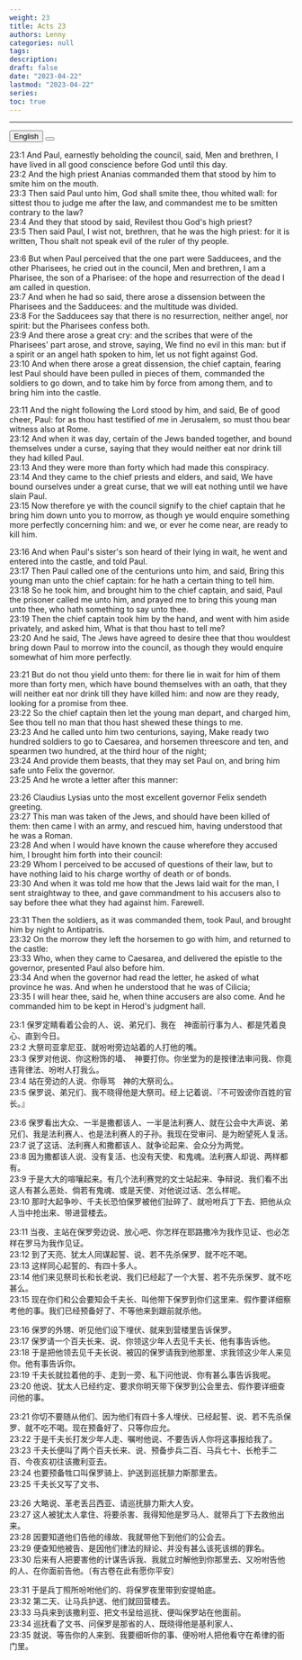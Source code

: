 ```yaml
---
weight: 23
title: Acts 23
authors: Lenny
categories: null
tags: 
description: 
draft: false
date: "2023-04-22"
lastmod: "2023-04-22"
series:
toc: true
---
```



<!--more-->
---

<!-- Tab links -->
<div class="tab">
  <button class="tablinks active" onclick="tablabel(event, 'english')">English</button>
  <button class="tablinks" onclick="tablabel(event, 'chinese')"></button>
  
</div>

<!-- Tab content -->
<div id="english" class="tabcontent" style="display:block">

23:1 And Paul, earnestly beholding the council, said, Men and brethren, I have lived in all good conscience before God until this day.  
23:2 And the high priest Ananias commanded them that stood by him to smite him on the mouth.  
23:3 Then said Paul unto him, God shall smite thee, thou whited wall: for sittest thou to judge me after the law, and commandest me to be smitten contrary to the law?  
23:4 And they that stood by said, Revilest thou God's high priest?  
23:5 Then said Paul, I wist not, brethren, that he was the high priest: for it is written, Thou shalt not speak evil of the ruler of thy people.  

23:6 But when Paul perceived that the one part were Sadducees, and the other Pharisees, he cried out in the council, Men and brethren, I am a Pharisee, the son of a Pharisee: of the hope and resurrection of the dead I am called in question.  
23:7 And when he had so said, there arose a dissension between the Pharisees and the Sadducees: and the multitude was divided.  
23:8 For the Sadducees say that there is no resurrection, neither angel, nor spirit: but the Pharisees confess both.  
23:9 And there arose a great cry: and the scribes that were of the Pharisees' part arose, and strove, saying, We find no evil in this man: but if a spirit or an angel hath spoken to him, let us not fight against God.  
23:10 And when there arose a great dissension, the chief captain, fearing lest Paul should have been pulled in pieces of them, commanded the soldiers to go down, and to take him by force from among them, and to bring him into the castle.  

23:11 And the night following the Lord stood by him, and said, Be of good cheer, Paul: for as thou hast testified of me in Jerusalem, so must thou bear witness also at Rome.  
23:12 And when it was day, certain of the Jews banded together, and bound themselves under a curse, saying that they would neither eat nor drink till they had killed Paul.  
23:13 And they were more than forty which had made this conspiracy.  
23:14 And they came to the chief priests and elders, and said, We have bound ourselves under a great curse, that we will eat nothing until we have slain Paul.  
23:15 Now therefore ye with the council signify to the chief captain that he bring him down unto you to morrow, as though ye would enquire something more perfectly concerning him: and we, or ever he come near, are ready to kill him.  

23:16 And when Paul's sister's son heard of their lying in wait, he went and entered into the castle, and told Paul.  
23:17 Then Paul called one of the centurions unto him, and said, Bring this young man unto the chief captain: for he hath a certain thing to tell him.  
23:18 So he took him, and brought him to the chief captain, and said, Paul the prisoner called me unto him, and prayed me to bring this young man unto thee, who hath something to say unto thee.  
23:19 Then the chief captain took him by the hand, and went with him aside privately, and asked him, What is that thou hast to tell me?  
23:20 And he said, The Jews have agreed to desire thee that thou wouldest bring down Paul to morrow into the council, as though they would enquire somewhat of him more perfectly.  

23:21 But do not thou yield unto them: for there lie in wait for him of them more than forty men, which have bound themselves with an oath, that they will neither eat nor drink till they have killed him: and now are they ready, looking for a promise from thee.  
23:22 So the chief captain then let the young man depart, and charged him, See thou tell no man that thou hast shewed these things to me.  
23:23 And he called unto him two centurions, saying, Make ready two hundred soldiers to go to Caesarea, and horsemen threescore and ten, and spearmen two hundred, at the third hour of the night;  
23:24 And provide them beasts, that they may set Paul on, and bring him safe unto Felix the governor.  
23:25 And he wrote a letter after this manner:  

23:26 Claudius Lysias unto the most excellent governor Felix sendeth greeting.  
23:27 This man was taken of the Jews, and should have been killed of them: then came I with an army, and rescued him, having understood that he was a Roman.  
23:28 And when I would have known the cause wherefore they accused him, I brought him forth into their council:  
23:29 Whom I perceived to be accused of questions of their law, but to have nothing laid to his charge worthy of death or of bonds.  
23:30 And when it was told me how that the Jews laid wait for the man, I sent straightway to thee, and gave commandment to his accusers also to say before thee what they had against him. Farewell.  

23:31 Then the soldiers, as it was commanded them, took Paul, and brought him by night to Antipatris.  
23:32 On the morrow they left the horsemen to go with him, and returned to the castle:  
23:33 Who, when they came to Caesarea, and delivered the epistle to the governor, presented Paul also before him.  
23:34 And when the governor had read the letter, he asked of what province he was. And when he understood that he was of Cilicia;  
23:35 I will hear thee, said he, when thine accusers are also come. And he commanded him to be kept in Herod's judgment hall.  
</div>

<div id="chinese" class="tabcontent">

23:1 保罗定睛看着公会的人、说、弟兄们、我在　神面前行事为人、都是凭着良心、直到今日。  
23:2 大祭司亚拿尼亚、就吩咐旁边站着的人打他的嘴。  
23:3 保罗对他说、你这粉饰的墙、　神要打你。你坐堂为的是按律法审问我、你竟违背律法、吩咐人打我么。  
23:4 站在旁边的人说、你辱骂　神的大祭司么。  
23:5 保罗说、弟兄们、我不晓得他是大祭司。经上记着说、『不可毁谤你百姓的官长。』  

23:6 保罗看出大众、一半是撒都该人、一半是法利赛人、就在公会中大声说、弟兄们、我是法利赛人、也是法利赛人的子孙。我现在受审问、是为盼望死人复活。  
23:7 说了这话、法利赛人和撒都该人、就争论起来、会众分为两党。  
23:8 因为撒都该人说、没有复活、也没有天使、和鬼魂。法利赛人却说、两样都有。  
23:9 于是大大的喧嚷起来。有几个法利赛党的文士站起来、争辩说、我们看不出这人有甚么恶处、倘若有鬼魂、或是天使、对他说过话、怎么样呢。  
23:10 那时大起争吵、千夫长恐怕保罗被他们扯碎了、就吩咐兵丁下去、把他从众人当中抢出来、带进营楼去。  

23:11 当夜、主站在保罗旁边说、放心吧、你怎样在耶路撒冷为我作见证、也必怎样在罗马为我作见证。  
23:12 到了天亮、犹太人同谋起誓、说、若不先杀保罗、就不吃不喝。  
23:13 这样同心起誓的、有四十多人。  
23:14 他们来见祭司长和长老说、我们已经起了一个大誓、若不先杀保罗、就不吃甚么。  
23:15 现在你们和公会要知会千夫长、叫他带下保罗到你们这里来、假作要详细察考他的事。我们已经预备好了、不等他来到跟前就杀他。  

23:16 保罗的外甥、听见他们设下埋伏、就来到营楼里告诉保罗。  
23:17 保罗请一个百夫长来、说、你领这少年人去见千夫长、他有事告诉他。  
23:18 于是把他领去见千夫长说、被囚的保罗请我到他那里、求我领这少年人来见你。他有事告诉你。  
23:19 千夫长就拉着他的手、走到一旁、私下问他说、你有甚么事告诉我呢。  
23:20 他说、犹太人已经约定、要求你明天带下保罗到公会里去、假作要详细查问他的事。  

23:21 你切不要随从他们、因为他们有四十多人埋伏、已经起誓、说、若不先杀保罗、就不吃不喝。现在预备好了、只等你应允。  
23:22 于是千夫长打发少年人走、嘱咐他说、不要告诉人你将这事报给我了。  
23:23 千夫长便叫了两个百夫长来、说、预备步兵二百、马兵七十、长枪手二百、今夜亥初往该撒利亚去。  
23:24 也要预备牲口叫保罗骑上、护送到巡抚腓力斯那里去。  
23:25 千夫长又写了文书、  

23:26 大略说、革老丢吕西亚、请巡抚腓力斯大人安。  
23:27 这人被犹太人拿住、将要杀害、我得知他是罗马人、就带兵丁下去救他出来。  
23:28 因要知道他们告他的缘故、我就带他下到他们的公会去。  
23:29 便查知他被告、是因他们律法的辩论、并没有甚么该死该绑的罪名。  
23:30 后来有人把要害他的计谋告诉我、我就立时解他到你那里去、又吩咐告他的人、在你面前告他。〔有古卷在此有愿你平安〕

23:31 于是兵丁照所吩咐他们的、将保罗夜里带到安提帕底。  
23:32 第二天、让马兵护送、他们就回营楼去。  
23:33 马兵来到该撒利亚、把文书呈给巡抚、便叫保罗站在他面前。  
23:34 巡抚看了文书、问保罗是那省的人、既晓得他是基利家人、  
23:35 就说、等告你的人来到、我要细听你的事、便吩咐人把他看守在希律的衙门里。  
</div>